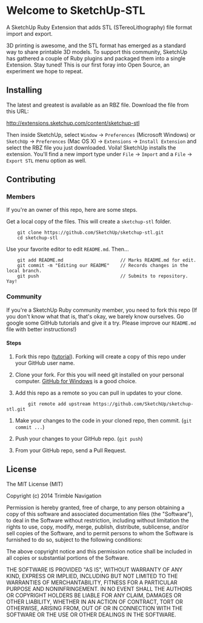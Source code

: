 # Welcome to SketchUp-STL

A SketchUp Ruby Extension that adds STL (STereoLithography) file format
import and export.

3D printing is awesome, and the STL format has emerged as a standard way to share printable 3D models. To support this community, SketchUp has gathered a couple of Ruby plugins and packaged them into a single Extension. Stay tuned! This is our first foray into Open Source, an experiment we hope to repeat.

## Installing

The latest and greatest is available as an RBZ file. Download the file from this URL:

http://extensions.sketchup.com/content/sketchup-stl

Then inside SketchUp, select `Window` → `Preferences` (Microsoft Windows) or `SketchUp` → `Preferences` (Mac OS X) → `Extensions` → `Install Extension` and select the RBZ file you just downloaded. Voila! SketchUp installs the extension. You'll find a new import type under `File` → `Import` and a `File` → `Export STL` menu option as well.

## Contributing

### Members

If you're an owner of this repo, here are some steps.

Get a local copy of the files. This will create a `sketchup-stl` folder.
```
	git clone https://github.com/SketchUp/sketchup-stl.git  
	cd sketchup-stl  
```
Use your favorite editor to edit `README.md`. Then...
```
	git add README.md                     // Marks README.md for edit.  
	git commit -m "Editing our README"    // Records changes in the local branch.  
	git push                              // Submits to repository. Yay!  
```
### Community 

If you're a SketchUp Ruby community member, you need to fork this repo (If you don't know what that is, that's okay, we barely know ourselves. Go google some GitHub tutorials and give it a try. Please improve our `README.md` file with better instructions!)

#### Steps

1. Fork this repo ([tutorial](https://help.github.com/articles/fork-a-repo)). Forking will create a copy of this repo under your GitHub user name.

1. Clone your fork. For this you will need git installed on your personal computer. [GitHub for Windows](http://windows.github.com/) is a good choice.

1. Add this repo as a remote so you can pull in updates to your clone.
```
		git remote add upstream https://github.com/SketchUp/sketchup-stl.git
```
1. Make your changes to the code in your cloned repo, then commit. (`git commit ...`)

1. Push your changes to your GitHub repo.  (`git push`)

1. From your GitHub repo, send a Pull Request.


## License

The MIT License (MIT)

Copyright (c) 2014 Trimble Navigation

Permission is hereby granted, free of charge, to any person obtaining a copy
of this software and associated documentation files (the "Software"), to deal
in the Software without restriction, including without limitation the rights
to use, copy, modify, merge, publish, distribute, sublicense, and/or sell
copies of the Software, and to permit persons to whom the Software is
furnished to do so, subject to the following conditions:

The above copyright notice and this permission notice shall be included in
all copies or substantial portions of the Software.

THE SOFTWARE IS PROVIDED "AS IS", WITHOUT WARRANTY OF ANY KIND, EXPRESS OR
IMPLIED, INCLUDING BUT NOT LIMITED TO THE WARRANTIES OF MERCHANTABILITY,
FITNESS FOR A PARTICULAR PURPOSE AND NONINFRINGEMENT. IN NO EVENT SHALL THE
AUTHORS OR COPYRIGHT HOLDERS BE LIABLE FOR ANY CLAIM, DAMAGES OR OTHER
LIABILITY, WHETHER IN AN ACTION OF CONTRACT, TORT OR OTHERWISE, ARISING FROM,
OUT OF OR IN CONNECTION WITH THE SOFTWARE OR THE USE OR OTHER DEALINGS IN
THE SOFTWARE.
